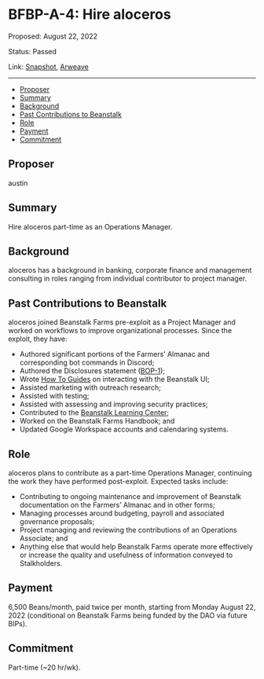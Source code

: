 # BFBP-A-4: Hire aloceros

Proposed: August 22, 2022

Status: Passed

Link: [Snapshot](https://snapshot.org/#/beanstalkfarmsbudget.eth/proposal/0x87ed734ce17a72d127e3536af3b19ae9de83026cc4747e132d41fb577d545747), [Arweave](https://arweave.net/P2Kqtc1l9GY17vafcNmUJekIfkB-JTflUxk_8bMnESQ)

---

- [Proposer](#proposer)
- [Summary](#summary)
- [Background](#background)
- [Past Contributions to Beanstalk](#past-contributions-to-beanstalk)
- [Role](#role)
- [Payment](#payment)
- [Commitment](#commitment)

## Proposer

austin

## Summary

Hire aloceros part-time as an Operations Manager.

## Background

aloceros has a background in banking, corporate finance and management consulting in roles ranging from individual contributor to project manager.

## Past Contributions to Beanstalk

aloceros joined Beanstalk Farms pre-exploit as a Project Manager and worked on workflows to improve organizational processes. Since the exploit, they have:
* Authored significant portions of the Farmers’ Almanac and corresponding bot commands in Discord;
* Authored the Disclosures statement ([BOP-1](https://snapshot.org/#/beanstalkdao.eth/proposal/0x0d9e422bafaee7f87744c09afe9c2c68af590fc76d8afd13b12b9dfc9328e794));
* Wrote [How To Guides](https://docs.bean.money/guides/directory) on interacting with the Beanstalk UI;
* Assisted marketing with outreach research;
* Assisted with testing;
* Assisted with assessing and improving security practices;
* Contributed to the [Beanstalk Learning Center](https://bean.money/learning-center);
* Worked on the Beanstalk Farms Handbook; and
* Updated Google Workspace accounts and calendaring systems.

## Role

aloceros plans to contribute as a part-time Operations Manager, continuing the work they have performed post-exploit. Expected tasks include:
* Contributing to ongoing maintenance and improvement of Beanstalk documentation on the Farmers’ Almanac and in other forms;
* Managing processes around budgeting, payroll and associated governance proposals;
* Project managing and reviewing the contributions of an Operations Associate; and
* Anything else that would help Beanstalk Farms operate more effectively or increase the quality and usefulness of information conveyed to Stalkholders.

## Payment

6,500 Beans/month, paid twice per month, starting from Monday August 22, 2022 (conditional on Beanstalk Farms being funded by the DAO via future BIPs).

## Commitment

Part-time (~20 hr/wk).
